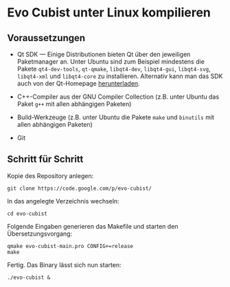 # Evo Cubist unter Linux kompilieren #

## Voraussetzungen ##

  * Qt SDK  — Einige Distributionen bieten Qt über den jeweiligen Paketmanager an. Unter Ubuntu sind zum Beispiel mindestens die Pakete `qt4-dev-tools`, `qt-qmake`, `libqt4-dev`, `libqt4-gui`, `libqt4-svg`, `libqt4-xml` und `libqt4-core` zu installieren. Alternativ kann man das SDK auch von der Qt-Homepage [herunterladen](http://qt-project.org/downloads).

  * C++-Compiler aus der GNU Compiler Collection (z.B. unter Ubuntu das Paket `g++` mit allen abhängigen Paketen)

  * Build-Werkzeuge (z.B. unter Ubuntu die Pakete `make` und `binutils` mit allen abhängigen Paketen)

  * Git

## Schritt für Schritt ##

Kopie des Repository anlegen:

```
git clone https://code.google.com/p/evo-cubist/
```

In das angelegte Verzeichnis wechseln:

```
cd evo-cubist
```

Folgende Eingaben generieren das Makefile und starten den Übersetzungsvorgang:

```
qmake evo-cubist-main.pro CONFIG+=release
make
```

Fertig. Das Binary lässt sich nun starten:

```
./evo-cubist &
```